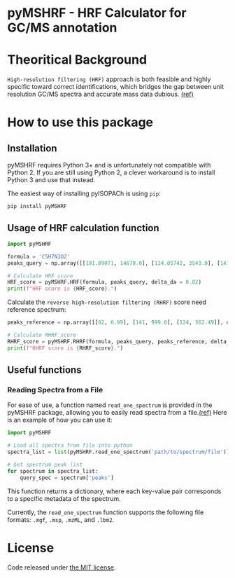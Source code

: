# pyMSHRF - HRF Calculator for GC/MS annotation

# Theoritical Background
`High-resolution filtering (HRF)` approach is both feasible and highly specific toward correct identifications, which bridges the gap between unit resolution GC/MS spectra and accurate mass data dubious. [(ref)](https://doi.org/10.1021/acs.analchem.5b01503)

# How to use this package
## Installation

pyMSHRF requires Python 3+ and is unfortunately not compatible with Python 2. If you are still using Python 2, a clever workaround is to install Python 3 and use that instead.

The easiest way of installing pyISOPACh is using ```pip```:

```
pip install pyMSHRF
```

## Usage of HRF calculation function
```python
import pyMSHRF

formula = 'C5H7N3O2'
peaks_query = np.array([[191.09071, 14670.0], [124.05742, 3543.0], [141.09334, 6191.0]], dtype = np.float32)

# Calculate HRF score
HRF_score = pyMSHRF.HRF(formula, peaks_query, delta_da = 0.02)
print(f"HRF score is {HRF_score}.")
```
Calculate the `reverse high-resolution filtering (RHRF)` score need reference spectrum:

```python
peaks_reference = np.array([[82, 6.99], [141, 999.0], [124, 562.49]], dtype = np.float32)

# Calculate RHRF score
RHRF_score = pyMSHRF.RHRF(formula, peaks_query, peaks_reference, delta_da = 0.02)
print(f"RHRF score is {RHRF_score}.")
```


## Useful functions
### Reading Spectra from a File
For ease of use, a function named `read_one_spectrum` is provided in the pyMSHRF package, allowing you to easily read spectra from a file.[(ref)](https://github.com/YuanyueLi/MSEntropy) Here is an example of how you can use it:

```python
import pyMSHRF

# Load all spectra from file into python
spectra_list = list(pyMSHRF.read_one_spectrum('path/to/spectrum/file'))

# Get spectrum peak list
for spectrum in spectra_list:
    query_spec = spectrum['peaks']
```
This function returns a dictionary, where each key-value pair corresponds to a specific metadata of the spectrum.

Currently, the `read_one_spectrum` function supports the following file formats: `.mgf`, `.msp`, `.mzML`, and `.lbm2`.

# License
Code released under [the MIT license](https://github.com/AberystwythSystemsBiology/pyISOPACh/blob/master/LICENSE).
